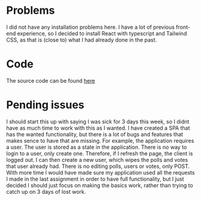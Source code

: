 # Problems
I did not have any installation problems here. I have a lot of previous front-end experience, so I decided to install React with typescript and Tailwind CSS, as that is (close to) what I had already done in the past. 

# Code
The source code can be found [here](https://github.com/Ivhene/poll-app-frontend)

# Pending issues
I should start this up with saying I was sick for 3 days this week, so I didnt have as much time to work with this as I wanted. I have created a SPA that has the wanted functionality, but there is a lot of bugs and features that makes sence to have that are missing. For example, the application requires a user. The user is stored as a state in the application. There is no way to login to a user, only create one. Therefore, if I refresh the page, the client is logged out. I can then create a new user, which wipes the polls and votes that user already had. There is no editing polls, users or votes, only POST. With more time I would have made sure my application used all the requests I made in the last assignment in order to have full functionality, but I just decided I should just focus on making the basics work, rather than trying to catch up on 3 days of lost work.
